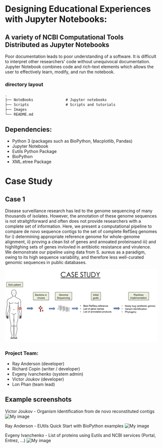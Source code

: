 # Designing Educational Experiences with Jupyter Notebooks:
## A variety of NCBI Computational Tools Distributed as Jupyter Notebooks
Poor documentation leads to poor understanding of a software. It is difficult to interpret other researchers' code without unequivocal documentation. Jupyter Notebook combines code and rich-text elements which allows the user to effectively learn, modify, and run the notebook.

### directory layout

    .
    ├── NoteBooks               # Jupyter notebooks
    ├── Scripts                 # Scripts and tutorials
    ├── Images
    └── README.md

## Dependencies:
* Python 3 (packages such as BioPython, Macplotlib, Pandas)
* Jupyter Notebook
* Eutils Python Package
* BioPython
* XML.etree Package

# Case Study
## Case 1
 
Disease surveillance research has led to the genome sequencing of many thousands of isolates. However, the annotation of these genome sequences is not straitghforward and often does not provide researchers with a complete set of information. Here, we present a computational pipeline to compare de novo sequence contigs to the set of complete RefSeq genomes for i) determining appropriate reference genome for whole-genome alignment, ii) proving a clean list of genes and annoated proteinsand iii) and highlitghing sets of genes invlovled in antibiotic resistance and virulence. We demonstrate our pipeline using data from S. aureus as a paradigm, owing to its high sequence variability, and therefore less well-curated genomic sequences in public databases.

![My image](https://github.com/NCBI-Hackathons/NCBIJupyter/blob/master/case_study.png)


### Project Team:
* Ray Anderson (developer)
* Richard Copin (writer / developer)
* Evgeny Ivanchenko (system admin)
* Victor Joukov (developer)
* Lon Phan (team lead)

## Example screenshots

Victor Joukov  - Organism Identification from de novo reconstituted contigs
![My image](https://github.com/NCBI-Hackathons/NCBIJupyter/blob/master/Organism_identification.png)

Ray Anderson - EUtils Quick Start with BioPython examples
![My image](https://github.com/NCBI-Hackathons/NCBIJupyter/blob/master/EUtils1.png)

Evgeny Ivanchenko - List of proteins using Eutils and NCBI services (Portal, Entrez, ...)
![My image](https://github.com/NCBI-Hackathons/NCBIJupyter/blob/master/gene_list.png)






